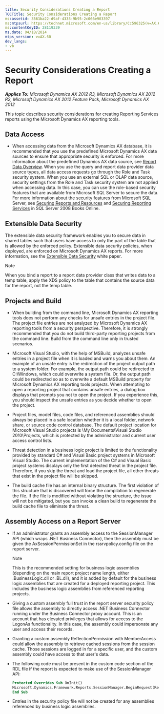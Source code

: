 ```yaml
---
title: Security Considerations Creating a Report
TOCTitle: Security Considerations Creating a Report
ms:assetid: 3561ba22-d9af-4333-9b95-2c066e903397
ms:mtpsurl: https://technet.microsoft.com/en-us/library/Cc596325(v=AX.60)
ms:contentKeyID: 28119339
ms.date: 04/18/2014
mtps_version: v=AX.60
dev_langs:
- vb
---
```


# Security Considerations Creating a Report 


_**Applies To:** Microsoft Dynamics AX 2012 R3, Microsoft Dynamics AX 2012 R2, Microsoft Dynamics AX 2012 Feature Pack, Microsoft Dynamics AX 2012_

This topic describes security considerations for creating Reporting Services reports using the Microsoft Dynamics AX reporting tools.

## Data Access

  - When accessing data from the Microsoft Dynamics AX database, it is recommended that you use the predefined Microsoft Dynamics AX data sources to ensure that appropriate security is enforced. For more information about the predefined Dynamics AX data source, see [Report Data Overview](report-data-overview.md). When you use the query and report data provider data source types, all data access requests go through the Role and Task security system. When you use an external SQL or OLAP data source, security settings from the Role and Task security system are not applied when accessing data. In this case, you can use the role-based security features that are available from Microsoft SQL Server to secure the data. For more information about the security features from Microsoft SQL Server, see [Securing Reports and Resources](http://go.microsoft.com/fwlink/?linkid=110169) and [Securing Reporting Services](http://go.microsoft.com/fwlink/?linkid=110170) in SQL Server 2008 Books Online.

## Extensible Data Security

The extensible data security framework enables you to secure data in shared tables such that users have access to only the part of the table that is allowed by the enforced policy. Extensible data security policies, when deployed, are enforced on Microsoft Dynamics AX reports. For more information, see the [Extensible Data Security](http://go.microsoft.com/fwlink/?linkid=230460) white paper.


> [!NOTE]
> <P>When you bind a report to a report data provider class that writes data to a temp table, apply the XDS policy to the table that contains the source data for the report, not the temp table.</P>



## Projects and Build

  - When building from the command line, Microsoft Dynamics AX reporting tools does not perform any checks for unsafe entries in the project file. The project file entries are not analyzed by Microsoft Dynamics AX reporting tools from a security perspective. Therefore, it is strongly recommended that you do not build third-party reporting projects from the command line. Build from the command line only in trusted scenarios.

  - Microsoft Visual Studio, with the help of MSBuild, analyzes unsafe entries in a project file when it is loaded and warns you about them. An example of an unsafe entry is the redirection of the project output path to a system folder. For example, the output path could be redirected to C:\\Windows, which could overwrite a system file. Or, the output path could be redirected so as to overwrite a default MSBuild property for Microsoft Dynamics AX reporting tools projects. When attempting to open a reporting project that contains unsafe entries, a dialog box displays that prompts you not to open the project. If you experience this, you should inspect the unsafe entries as you decide whether to open the project.

  - Project files, model files, code files, and referenced assemblies should always be placed in a safe location whether it is a local folder, network share, or source code control database. The default project location for Microsoft Visual Studio projects is \\My Documents\\Visual Studio 2010\\Projects, which is protected by the administrator and current user access control lists.

  - Threat detection in a business logic project is limited to the functionality provided by standard C\# and Visual Basic project systems in Microsoft Visual Studio. The current implementation of the C\# and Visual Basic project systems displays only the first detected threat in the project file. Therefore, if you skip the threat and load the project file, all other threats that exist in the project file will be skipped.

  - The build cache file has an internal binary structure. The first violation of this structure that is discovered will force the compilation to regenerate the file. If the file is modified without violating the structure, the issue will not be mitigated, but you can invoke a clean build to regenerate the build cache file to eliminate the threat.

## Assembly Access on a Report Server

  - If an administrator grants an assembly access to the SessionManager API (which wraps .NET Business Connector), then the assembly must be given the AxSessionPermissionSet in the rssrvpolicy.config file on the report server.
    

    > [!NOTE]
    > <P>This is the recommended setting for business logic assemblies (depending on the main report project name length, either .BusinessLogic.dll or .BL.dll), and it is added by default for the business logic assemblies that are created for a deployed reporting project. This includes the business logic assemblies from referenced reporting projects.</P>



  - Giving a custom assembly full trust in the report server security policy file allows the assembly to directly access .NET Business Connector running under the Business Connector proxy account. This is an account that has elevated privileges that allows for access to the LogonAs functionality. In this case, the assembly could impersonate any user and access their records.

  - Granting a custom assembly ReflectionPermission with MemberAccess could allow the assembly to retrieve cached sessions from the session cache. Those sessions are logged in for a specific user, and the custom assembly could have access to that user's data.

  - The following code must be present in the custom code section of the RDL file if the report is expected to make use of the SessionManager API:
    
    ``` vb
    Protected Overrides Sub OnInit()
    Microsoft.Dynamics.Framework.Reports.SessionManager.BeginRequest(Report)
    End Sub
    ```

  - Entries in the security policy file will not be created for any assemblies referenced by business logic assemblies.

  


